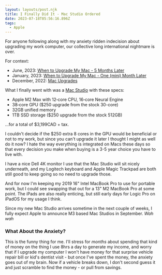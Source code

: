```yaml
---
layout: layouts/post.njk
title: I Finally Did It - Mac Studio Ordered
date: 2023-07-18T05:56:16.896Z
tags:
  - Apple
---
```


For anyone following along with my anxiety ridden indecision about upgrading my work computer, our collective long international nightmare is over.

For context:

* June, 2023: [When to Upgrade My Mac - 5 Months Later](https://chrisenns.com/2023/06/upgrade-my-mac/)
* January, 2023: [When to Upgrade My Mac - One (mini) Month Later](https://chrisenns.com/2023/01/mac-mini-2023/)
* December, 2022: [Mac Upgrades](https://chrisenns.com/2022/12/Mac-upgrades/)

What I finally went with was a [Mac Studio](https://www.apple.com/ca/mac-studio/) with these specs:

* Apple M2 Max with 12‑core CPU, 16‑core Neural Engine
* 38‑core GPU ($250 upgrade from the stock 30-core)
* 32GB unified memory
* 1TB SSD storage ($250 upgrade from the stock 512GB)

...for a total of $3,199CAD + tax. 

I couldn't decide if the $250 extra 8 cores in the GPU would be beneficial or not to my work, but since you can't upgrade it later I thought I might as well do it now? I hate the way everything is integrated on Macs these days so that every decision you make when buying is a 3-5 year choice you have to live with.

I have a nice Dell 4K monitor I use that the Mac Studio will sit nicely underneath, and my Logitech keyboard and Apple Magic Trackpad are both still good to keep going so no need to upgrade those.

And for now I'm keeping my 2019 16" Intel MacBook Pro to use for portable work, but I could see swapping that out for a 13" M2 MacBook Pro at some point. The iPads are also really enticing, but still early days for Logic Pro on iPadOS for my usage I think.

Since my new Mac Studio arrives sometime in the next couple of weeks, I fully expect Apple to announce M3 based Mac Studios in September. *Wah wah*

### What About the Anxiety?

This is the funny thing for me. I'll stress for *months* about spending that kind of money on the thing I use 8hrs a day to generate my income, and worry that if I upgrade my computer I won't have money for that surprise vehicle repair bill or kid's dentist visit - but once I've spent the money, the anxiety goes out of my brain. Now if a vehicle breaks down, I don't second guess it and just scramble to find the money - or pull from savings. 